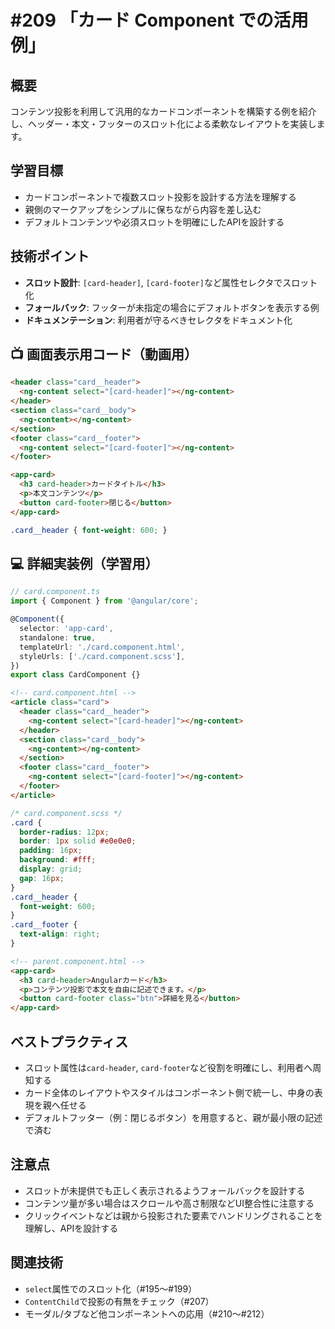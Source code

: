 # #209 「カード Component での活用例」

## 概要
コンテンツ投影を利用して汎用的なカードコンポーネントを構築する例を紹介し、ヘッダー・本文・フッターのスロット化による柔軟なレイアウトを実装します。

## 学習目標
- カードコンポーネントで複数スロット投影を設計する方法を理解する
- 親側のマークアップをシンプルに保ちながら内容を差し込む
- デフォルトコンテンツや必須スロットを明確にしたAPIを設計する

## 技術ポイント
- **スロット設計**: `[card-header]`, `[card-footer]`など属性セレクタでスロット化
- **フォールバック**: フッターが未指定の場合にデフォルトボタンを表示する例
- **ドキュメンテーション**: 利用者が守るべきセレクタをドキュメント化

## 📺 画面表示用コード（動画用）

```html
<header class="card__header">
  <ng-content select="[card-header]"></ng-content>
</header>
<section class="card__body">
  <ng-content></ng-content>
</section>
<footer class="card__footer">
  <ng-content select="[card-footer]"></ng-content>
</footer>
```

```html
<app-card>
  <h3 card-header>カードタイトル</h3>
  <p>本文コンテンツ</p>
  <button card-footer>閉じる</button>
</app-card>
```

```scss
.card__header { font-weight: 600; }
```

## 💻 詳細実装例（学習用）
```typescript
// card.component.ts
import { Component } from '@angular/core';

@Component({
  selector: 'app-card',
  standalone: true,
  templateUrl: './card.component.html',
  styleUrls: ['./card.component.scss'],
})
export class CardComponent {}
```

```html
<!-- card.component.html -->
<article class="card">
  <header class="card__header">
    <ng-content select="[card-header]"></ng-content>
  </header>
  <section class="card__body">
    <ng-content></ng-content>
  </section>
  <footer class="card__footer">
    <ng-content select="[card-footer]"></ng-content>
  </footer>
</article>
```

```scss
/* card.component.scss */
.card {
  border-radius: 12px;
  border: 1px solid #e0e0e0;
  padding: 16px;
  background: #fff;
  display: grid;
  gap: 16px;
}
.card__header {
  font-weight: 600;
}
.card__footer {
  text-align: right;
}
```

```html
<!-- parent.component.html -->
<app-card>
  <h3 card-header>Angularカード</h3>
  <p>コンテンツ投影で本文を自由に記述できます。</p>
  <button card-footer class="btn">詳細を見る</button>
</app-card>
```

## ベストプラクティス
- スロット属性は`card-header`, `card-footer`など役割を明確にし、利用者へ周知する
- カード全体のレイアウトやスタイルはコンポーネント側で統一し、中身の表現を親へ任せる
- デフォルトフッター（例：閉じるボタン）を用意すると、親が最小限の記述で済む

## 注意点
- スロットが未提供でも正しく表示されるようフォールバックを設計する
- コンテンツ量が多い場合はスクロールや高さ制限などUI整合性に注意する
- クリックイベントなどは親から投影された要素でハンドリングされることを理解し、APIを設計する

## 関連技術
- `select`属性でのスロット化（#195〜#199）
- `ContentChild`で投影の有無をチェック（#207）
- モーダル/タブなど他コンポーネントへの応用（#210〜#212）

